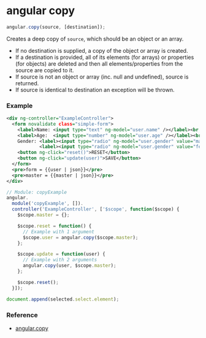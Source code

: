 # angular copy

```javascript
angular.copy(source, [destination]);
```

Creates a deep copy of `source`, which should be an object or an array.

* If no destination is supplied, a copy of the object or array is created.
* If a destination is provided, all of its elements (for arrays) or properties (for objects) are deleted and then all elements/properties from the source are copied to it.
* If source is not an object or array (inc. null and undefined), source is returned.
* If source is identical to destination an exception will be thrown.

### Example

```xml
<div ng-controller="ExampleController">
  <form novalidate class="simple-form">
    <label>Name: <input type="text" ng-model="user.name" /></label><br />
    <label>Age:  <input type="number" ng-model="user.age" /></label><br />
    Gender: <label><input type="radio" ng-model="user.gender" value="male" />male</label>
            <label><input type="radio" ng-model="user.gender" value="female" />female</label><br />
    <button ng-click="reset()">RESET</button>
    <button ng-click="update(user)">SAVE</button>
  </form>
  <pre>form = {{user | json}}</pre>
  <pre>master = {{master | json}}</pre>
</div>
```

```javascript
// Module: copyExample
angular.
  module('copyExample', []).
  controller('ExampleController', ['$scope', function($scope) {
    $scope.master = {};

    $scope.reset = function() {
      // Example with 1 argument
      $scope.user = angular.copy($scope.master);
    };

    $scope.update = function(user) {
      // Example with 2 arguments
      angular.copy(user, $scope.master);
    };

    $scope.reset();
  }]);

```

```javascript
document.append(selected.select.element);
```

### Reference

* [angular.copy](https://docs.angularjs.org/api/ng/function/angular.copy)
